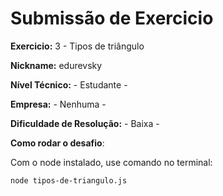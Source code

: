 # Submissão de Exercicio

**Exercicio:** 3 - Tipos de triângulo

**Nickname:** edurevsky

**Nível Técnico:** - Estudante -

**Empresa:** - Nenhuma -

**Dificuldade de Resolução:** - Baixa -

**Como rodar o desafio**:

Com o node instalado, use comando no terminal:
```bash
node tipos-de-triangulo.js
```
